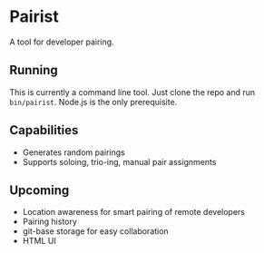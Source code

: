 # Pairist

A tool for developer pairing.

Running
-------
This is currently a command line tool. Just clone the repo and run
`bin/pairist`.  Node.js is the only prerequisite.

Capabilities
------------

* Generates random pairings
* Supports soloing, trio-ing, manual pair assignments

Upcoming
--------

* Location awareness for smart pairing of remote developers
* Pairing history
* git-base storage for easy collaboration
* HTML UI
